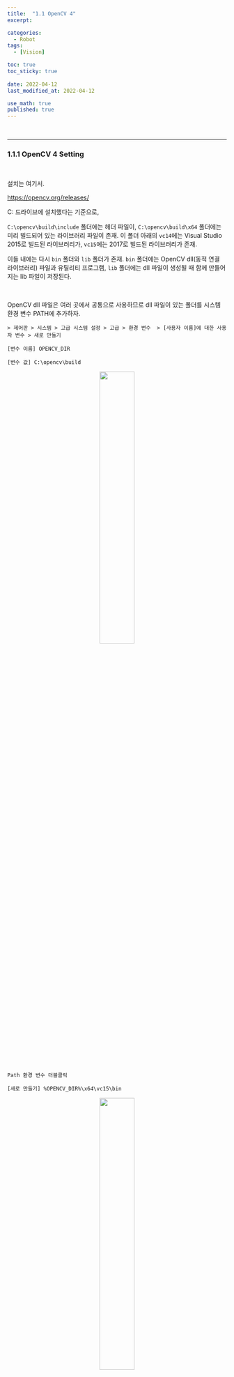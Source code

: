 ```yaml
---
title:  "1.1 OpenCV 4"
excerpt: 

categories:
  - Robot
tags:
  - [Vision]

toc: true
toc_sticky: true
 
date: 2022-04-12
last_modified_at: 2022-04-12

use_math: true
published: true
---
```


<br>

***

### 1.1.1 OpenCV 4 Setting

<br>

설치는 여기서.

<https://opencv.org/releases/>


C: 드라이브에 설치했다는 기준으로,

`C:\opencv\build\include` 폴더에는 헤더 파일이, `C:\opencv\build\x64` 폴더에는 미리 빌드되어 있는 라이브러리 파일이 존재. 이 폴더 아래의 `vc14`에는 Visual Studio 2015로 빌드된 라이브러리가, `vc15`에는 2017로 빌드된 라이브러리가 존재.

이들 내에는 다시 `bin` 폴더와 `lib` 폴더가 존재. `bin` 폴더에는 OpenCV dll(동적 연결 라이브러리) 파일과 유틸리티 프로그램, `lib` 폴더에는 dll 파일이 생성될 때 함께 만들어지는 lib 파일이 저장된다.

<br>

OpenCV dll 파일은 여러 곳에서 공통으로 사용하므로 dll 파일이 있는 폴더를 시스템 환경 변수 PATH에 추가하자.

```
> 제어판 > 시스템 > 고급 시스템 설정 > 고급 > 환경 변수  > [사용자 이름]에 대한 사용자 변수 > 새로 만들기

[변수 이름] OPENCV_DIR

[변수 값] C:\opencv\build
```

<p align="center"><img src="/assets/image/vision/ch1/1.1.png" width="40%" height="40%" title="" alt=""><br/></p>

<br>

```
Path 환경 변수 더블클릭

[새로 만들기] %OPENCV_DIR%\x64\vc15\bin
```

<p align="center"><img src="/assets/image/vision/ch1/1.2.png" width="40%" height="40%" title="" alt=""><br/></p>

<br>

잘 적용되었는지 확인

```
> 명령 프롬프트 > opencv_version.exe
```

<p align="center"><img src="/assets/image/vision/ch1/1.3.png" width="40%" height="40%" title="" alt=""><br/></p>

<br>

***

### 1.1.2 Visual Studio Setting

<br>

여기서는 Visual Studio 2019 사용.

```
> 새 프로젝트 만들기 > Windows 데스크톱 마법사

애플리케이션 종류는 콘솔 애플리케이션(.exe) 선택.

추가 옵션은 빈 프로젝트만 선택. 프로젝트 이름은 HelloCV로 정했다.
```

OpenCV 라이브러리는 64비트로 빌드되어 있다. 따라서 활성 솔루션 플랫폼을 `x64`로 변경.

<p align="center"><img src="/assets/image/vision/ch1/1.4.png" width="30%" height="30%" title="" alt=""><br/></p>

<br>

#### 디렉토리 설정

<br>

포함 디렉토리 추가.

```
> 메뉴 > 프로젝트 > 속성

플랫폼이 활성(x64)인지 체크.


> 구성 속성 > C/C++ > 추가 포함 디렉터리 > $(OPENCV_DIR)\include
```

<p align="center"><img src="/assets/image/vision/ch1/1.5.png" width="40%" height="40%" title="" alt=""><br/></p>

<br>

dll 디렉토리 등록

```
> 구성 속성 > 디버깅 > 환경 > PATH=C:\opencv\build\x64\vc15\bin;%PATH%
```

<p align="center"><img src="/assets/image/vision/ch1/1.8.png" width="40%" height="40%" title="" alt=""><br/></p>

<br>

라이브러리 디렉토리 추가

```
> 구성 속성 > 링커 > 일반 > 추가 라이브러리 디렉터리 > <편집...> > $(OPENCV_DIR)\x64\vc15\lib
```

<p align="center"><img src="/assets/image/vision/ch1/1.6.png" width="40%" height="40%" title="" alt=""><br/></p>

```
> 구성 속성 > 링커 > 입력 > 추가 종속성 > <편집...> > opencv_world455d.lib
```

<p align="center"><img src="/assets/image/vision/ch1/1.7.png" width="40%" height="40%" title="" alt=""><br/></p>

<br>

이제 적용 버튼을 누르면 Debug 모드 설정 끝.

Release 모드 설정도 똑같이. 단 이번에는 추가 종속성에 opencv_world455.lib를 입력해야 한다.

<br>

### 1.1.3 OpenCV 버전 출력

<br>

<script src="https://gist.github.com/younghwanjoo1608/2eb2264a9a9ccba202f9cd9ed8c6062b.js"></script>


```
Line 1 : opencv.hpp 헤더 파일 포함
```


<p align="center"><img src="/assets/image/vision/ch1/1.9.png" width="" height="" title="" alt=""><br/></p>

<br>

```
> 메뉴 > 빌드 > 솔루션 빌드
```

프로젝트를 빌드하면 `[프로젝트 폴더]\x64\Debug` 폴더 안에 .exe 파일이 생성된다. 이렇게 빌드된 HelloCV.exe 파일을 실행하려면

```
> 메뉴 > 디버그 > 디버그하지 않고 시작
```

그냥 `F5`로 실행할 때와 마찬가지인 화면이 나온다.

<p align="center"><img src="/assets/image/vision/ch1/1.9.png" width="" height="" title="" alt=""><br/></p>

